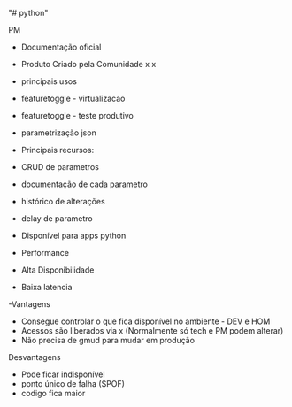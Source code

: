 "# python" 



PM
- Documentação oficial
- Produto Criado pela Comunidade x x

- principais usos
- featuretoggle - virtualizacao
- featuretoggle - teste produtivo
- parametrização json

- Principais recursos:
- CRUD de parametros
- documentação de cada parametro
- histórico de alterações
- delay de parametro

- Disponível para apps python

- Performance
- Alta Disponibilidade
- Baixa latencia

-Vantagens
- Consegue controlar o que fica disponível no ambiente - DEV e HOM
- Acessos são liberados via x (Normalmente só tech e PM podem alterar)
- Não precisa de gmud para mudar em produção

Desvantagens
- Pode ficar indisponível
- ponto único de falha (SPOF)
- codigo fica maior
